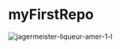 # myFirstRepo

![jagermeister-liqueur-amer-1-l](https://user-images.githubusercontent.com/112901083/188629508-db1ce9c1-b01b-4b5f-b367-8942de479d35.jpg)
